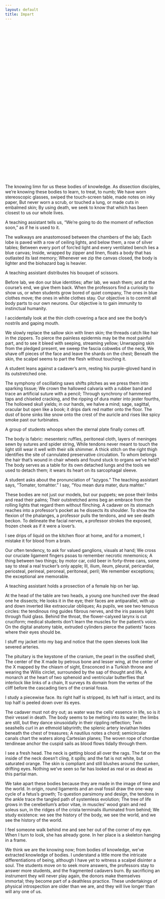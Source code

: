 ```yaml
---
layout: default
title: Impart
---
```


<object src="https://github.com/aubrielee/aubrielee.github.io/blob/c851fc270a37c4f20ce2427530e16eb7d72384d2/Stanford%20Anastomosis%20-%20Fall-2018.pdf#page=13" width="100%" height="500px" type='application/pdf'></object>

The knowing limn for us these bodies of knowledge.
As dissection disciples, we’re knowing these bodies to learn, to treat, to numb;
We have worn stereoscopic glasses, swiped the touch-screen table, made notes on inky paper,
But never worn a scrub, or touched a lung, or made cuts in embalmed skin;
By using death, we seek to know that which has been closest to us our whole lives.

A teaching assistant tells us, “We’re going to do the moment of reflection soon,” as if he is used to it.

The walkways are anastomosed between the chambers of the lab;
Each lobe is paved with a row of ceiling lights, and below them, a row of silver tables;
Between every port of forc’ed light and every ventilated bench lies a blue canvas;
Inside, wrapped by zipper and linen, floats a body that has outlasted its last memory;
Whenever we zip the canvas closed, the body is lighter and the biohazard bag is heavier.

A teaching assistant distributes his bouquet of scissors.

Before lab, we don our blue identities; after lab, we wash them; and at the course’s end, we give them back.
When the professors find a curiosity to show us, or when students grow bored of quiet company,
The ones in blue clothes move; the ones in white clothes stay.
Our objective is to commit all body parts to our own neurons.
Our objective is to gain immunity to instinctual humanity.

I accidentally look at the thin cloth covering a face and see the body’s nostrils and gaping mouth.

We slowly replace the sallow skin with linen skin; the threads catch like hair in the zippers.
To pierce the painless epidermis may be the most painful part, and to see it bleed with seeping, streaming yellow;
Unwrapping skin from the pledged present, we sweep the fascia cobwebs of the neck,
We shave off pieces of the face and leave the shards on the chest;
Beneath the skin, the scalpel seems to part the flesh without touching it.

A student leans against a cadaver’s arm, resting his purple-gloved hand in its outstretched one.

The symphony of oscillating saws shifts pitches as we press them into sparking tissue;
We crown the hallowed calvaria with a rubber band and trace an artificial suture with a pencil;
Through synchrony of hammered taps and chiseled cracking, and the ripping of dura mater into jester fourths,
The hollowed skull yields; in our hands, we halve a mind; sage, sagittal, oracular but open like a book; it drips dark red matter onto the floor.
The dust of bone sinks like snow onto the crest of the auricle and rises like spicy smoke past our turbinates.

A group of students whoops when the sternal plate finally comes off.

The body is fabric: mesenteric ruffles, peritoneal cloth, layers of meninges sewn by sutures and spider string,
While tendons never meant to touch the light still wear it well with their silk shimmer.
A thick stitch on the right thigh identifies the site of cannulated preservative circulation.
To whom belongs the hair that’s wound in chair wheels and found stuck to organs we’ve held?
The body serves as a table for its own detached lungs and the tools we used to detach them; it wears its heart on its sarcophagal sleeve.

A student asks about the pronunciation of “azygos.”  The teaching assistant says, “Tomater, tomahter.”  I say, “You mean dura mater, dura mahter.”

These bodies are not just our models, but our puppets; we pose their limbs and read their palms;
Their outstretched arms beg an embrace from the rolling lights that regard them without flinching.
A cadaver on its stomach reaches into a professor’s pocket as he dissects its shoulder.
To show the flexion of the phalanges, a professor pulls the tendons, and we see death beckon.
To delineate the facial nerves, a professor strokes the exposed, frozen cheek as if it were a lover’s.

I see drips of liquid on the kitchen floor at home, and for a moment, I mistake it for blood from a brain.

Our often tendency, to ask for valued ganglions, visuals at hand;
We cross our cruciate ligament fingers psoas to remember necrotic mnemonics;
A thing between two things; by motor car, cold beer in forty-three cans, some say to steal a real trucker’s only apple;
Ill, ilium, ileum, pleural, pericardial, periosteal, perineal, peroneal, peritoneal, peril;
We remember exceptions; the exceptional are memorable.

A teaching assistant holds a prosection of a female hip on her lap.

At the head of the table are two heads, a young one hunched over the dead one he dissects;
He looks it in the eye; their faces are antiparallel, with up and down inverted like extraocular obliques;
As pupils, we see two tenuous circles: the tendinous ring guides fibrous nerves, and the iris passes light through fluid glass.
Behind the throat, the flower-calyxed larynx is cut cruciform; medical students don’t learn the muscles for the patient’s voice.
On the digital anatomy table, extruded cylinders pierce the patients’ faces where their eyes should be.

I stuff my jacket into my bag and notice that the open sleeves look like severed arteries.

The pituitary is the keystone of the cranium, the pearl in the ossified shell,
The center of the X made by petrous bone and lesser wing, at the center of the X mapped by the chiasm of sight,
Ensconced in a Turkish throne and wearing the Willis circlet, surrounded by the sap of thought and life,
A monarch at the heart of two sphenoid and ventricular butterflies that interlock like links of a chain,
It surveys its domain from the vertex of the cliff before the cascading tiers of the cranial fossa.

I study a piecewise face.  Its right half is stripped, its left half is intact, and its top half is peeled down over its eyes.

The cadaver must not dry out; as water was the cells’ essence in life, so is it their vessel in death.
The body seems to be melting into its water; the limbs are still, but they dance sinusoidally in their rippling reflection;
Twin seashells curl in an ethmoid labyrinth; the splenic artery leviathan hides beneath the chest of treasures;
A nautilus notes a chord; semicircular canals chart the waters along Cartesian planes;
The woven rope of chordae tendineae anchor the cuspid sails as blood flows tidally through them.

I see a fresh head.  The neck is getting blood all over the rags.  The fat on the inside of the neck doesn’t cling, it spills; and the fat is not white, but saturated orange.  The skin is compliant and still blushes around the sunken, drifting eyes.  Nothing we’ve seen so far has looked as real or as dead as this partial man.

We take apart these bodies because they are made in the image of time and the world.
In origin, round ligaments and an oval fossil draw the one-way cycle of a fetus’s growth;
To question parsimony and design, the tendons in the ankle trace the tangled path of systemless evolution;
The tree of life grows in the cerebellum’s arbor vitae, in muscles’ wood grain and red soleus sun, in the ridges of the crista terminalis illuminated from behind;
We study existence: we see the history of the body, we see the world, and we see the history of the world.

I feel someone walk behind me and see her out of the corner of my eye.  When I turn to look, she has already gone.  In her place is a skeleton hanging in a frame.

We think we are the knowing now; from bodies of knowledge, we’ve extracted knowledge of bodies.
I understand a little more the intricate differentiations of being, although I have yet to witness a scalpel disinter a soul.
The students move on to seek more answers, the professors stay to answer more students, and the fragmented cadavers burn.
By sacrificing an instrument they will never play again, the donors make themselves immortal; they become part of a deathless practice.
These undertakings of physical introspection are older than we are, and they will live longer than will any one of us.